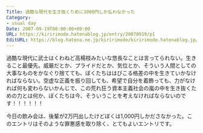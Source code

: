 ```yaml
---
Title: 過酷な現代を生き抜くために1000円しか払わなかった
Category:
- usual day
Date: 2007-09-19T00:00:00+09:00
URL: https://kiririmode.hatenablog.jp/entry/20070919/p1
EditURL: https://blog.hatena.ne.jp/kiririmode/kiririmode.hatenablog.jp/atom/entry/8454420450078216761
---
```



過酷な現代に武士はくわねど高楊枝みたいな悠長なことは言ってられない。生きること最優先。威厳だとか、プライドだとか、気位とか、そういう人間としての大事なものをかなぐり捨てても、ぼくたちははびこる格差の中を生きていかなければならない。空虚な正義を振り回しても、希望で自分を着飾っても、力がなければ何も変わらないかんじで、この荒れ狂う資本主義社会の嵐の中を生き抜くための力とは何か、ぼくたちは今、そういうことを考えなければならないのです！！！！！！


今日の飲み会は、後輩が2万円出したけどぼくは1,000円しかださなかった。このエントリはそのような罪悪感を取り除く、とてもよいエントリです。
